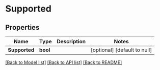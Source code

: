 # Supported

## Properties
Name | Type | Description | Notes
------------ | ------------- | ------------- | -------------
**Supported** | **bool** |  | [optional] [default to null]

[[Back to Model list]](../README.md#documentation-for-models) [[Back to API list]](../README.md#documentation-for-api-endpoints) [[Back to README]](../README.md)


